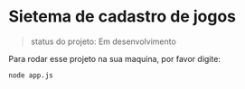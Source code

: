 <h1>Sietema de cadastro de jogos</h1>

>status do projeto: Em desenvolvimento

Para rodar esse projeto na sua maquina, por favor digite:

```
node app.js
```

